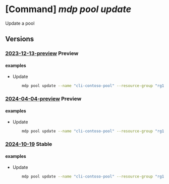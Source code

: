 # [Command] _mdp pool update_

Update a pool

## Versions

### [2023-12-13-preview](/Resources/mgmt-plane/L3N1YnNjcmlwdGlvbnMve30vcmVzb3VyY2Vncm91cHMve30vcHJvdmlkZXJzL21pY3Jvc29mdC5kZXZvcHNpbmZyYXN0cnVjdHVyZS9wb29scy97fQ==/2023-12-13-preview.xml) **Preview**

<!-- mgmt-plane /subscriptions/{}/resourcegroups/{}/providers/microsoft.devopsinfrastructure/pools/{} 2023-12-13-preview -->

#### examples

- Update
    ```bash
        mdp pool update --name "cli-contoso-pool" --resource-group "rg1" --tags CostCode="12345"
    ```

### [2024-04-04-preview](/Resources/mgmt-plane/L3N1YnNjcmlwdGlvbnMve30vcmVzb3VyY2Vncm91cHMve30vcHJvdmlkZXJzL21pY3Jvc29mdC5kZXZvcHNpbmZyYXN0cnVjdHVyZS9wb29scy97fQ==/2024-04-04-preview.xml) **Preview**

<!-- mgmt-plane /subscriptions/{}/resourcegroups/{}/providers/microsoft.devopsinfrastructure/pools/{} 2024-04-04-preview -->

#### examples

- Update
    ```bash
        mdp pool update --name "cli-contoso-pool" --resource-group "rg1" --tags CostCode="12345"
    ```

### [2024-10-19](/Resources/mgmt-plane/L3N1YnNjcmlwdGlvbnMve30vcmVzb3VyY2Vncm91cHMve30vcHJvdmlkZXJzL21pY3Jvc29mdC5kZXZvcHNpbmZyYXN0cnVjdHVyZS9wb29scy97fQ==/2024-10-19.xml) **Stable**

<!-- mgmt-plane /subscriptions/{}/resourcegroups/{}/providers/microsoft.devopsinfrastructure/pools/{} 2024-10-19 -->

#### examples

- Update
    ```bash
        mdp pool update --name "cli-contoso-pool" --resource-group "rg1" --tags CostCode="12345"
    ```

